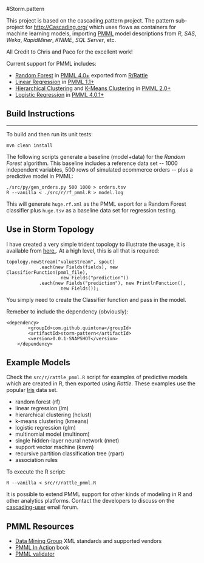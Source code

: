 #Storm.pattern

This project is based on the cascading.pattern project. The pattern sub-project for http://Cascading.org/ which uses flows as
containers for machine learning models, importing [PMML](http://en.wikipedia.org/wiki/Predictive_Model_Markup_Language) model descriptions from _R_, _SAS_, _Weka_, _RapidMiner_, _KNIME_,
_SQL Server_, etc.

All Credit to Chris and Paco for the excellent work!

Current support for PMML includes:

 * [Random Forest](http://en.wikipedia.org/wiki/Random_forest) in [PMML 4.0+](http://www.dmg.org/v4-0-1/MultipleModels.html) exported from [R/Rattle](http://cran.r-project.org/web/packages/rattle/index.html)
 * [Linear Regression](http://en.wikipedia.org/wiki/Linear_regression) in [PMML 1.1+](http://www.dmg.org/v1-1/generalregression.html)
 * [Hierarchical Clustering](http://en.wikipedia.org/wiki/Hierarchical_clustering) and [K-Means Clustering](http://en.wikipedia.org/wiki/K-means_clustering) in [PMML 2.0+](http://www.dmg.org/v2-0/ClusteringModel.html)
 * [Logistic Regression](http://en.wikipedia.org/wiki/Logistic_regression) in [PMML 4.0.1+](http://www.dmg.org/v4-0-1/Regression.html)


## Build Instructions
------------------
To build and then run its unit tests:

    mvn clean install

The following scripts generate a baseline (model+data) for the _Random
Forest_ algorithm. This baseline includes a reference data set -- 
1000 independent variables, 500 rows of simulated ecommerce orders --
plus a predictive model in PMML:

    ./src/py/gen_orders.py 500 1000 > orders.tsv
    R --vanilla < ./src/r/rf_pmml.R > model.log

This will generate `huge.rf.xml` as the PMML export for a Random
Forest classifier plus `huge.tsv` as a baseline data set for
regression testing.



Use in Storm Topology
---------------------

I have created a very simple trident topology to illustrate the usage, it is available from [here.](https://github.com/quintona/pattern-demo-topology). At a high level, this is all that is required:

	topology.newStream("valueStream", spout)
				.each(new Fields(fields), new ClassifierFunction(pmml_file),
						new Fields("prediction"))
				.each(new Fields("prediction"), new PrintlnFunction(),
						new Fields());
						
You simply need to create the Classifier function and pass in the model. 

Remeber to include the dependency (obviously):

	<dependency>
			<groupId>com.github.quintona</groupId>
			<artifactId>storm-pattern</artifactId>
			<version>0.0.1-SNAPSHOT</version>
		</dependency>


Example Models
--------------
Check the `src/r/rattle_pmml.R` script for examples of predictive
models which are created in R, then exported using _Rattle_.
These examples use the popular
[Iris](http://en.wikipedia.org/wiki/Iris_flower_data_set) data set.

 * random forest (rf)
 * linear regression (lm)
 * hierarchical clustering (hclust)
 * k-means clustering (kmeans)
 * logistic regression (glm)
 * multinomial model (multinom)
 * single hidden-layer neural network (nnet)
 * support vector machine (ksvm)
 * recursive partition classification tree (rpart)
 * association rules

To execute the R script:

    R --vanilla < src/r/rattle_pmml.R

It is possible to extend PMML support for other kinds of modeling in R
and other analytics platforms.  Contact the developers to discuss on
the [cascading-user](https://groups.google.com/forum/?fromgroups#!forum/cascading-user)
email forum.


PMML Resources
--------------
 * [Data Mining Group](http://www.dmg.org/) XML standards and supported vendors
 * [PMML In Action](http://www.amazon.com/dp/1470003244) book 
 * [PMML validator](http://www.zementis.com/pmml_tools.htm)

